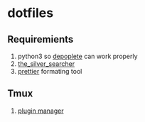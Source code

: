 # dotfiles

## Requiremients
1. python3 so [depoplete](https://github.com/Shougo/deoplete.nvim) can work properly
2. [the_silver_searcher](https://github.com/ggreer/the_silver_searcher)
3. [prettier](https://github.com/prettier/prettier) formating tool

## Tmux
1. [plugin manager](https://github.com/tmux-plugins/tpm)
